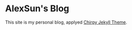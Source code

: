 # AlexSun's Blog 

This site is my personal blog, applyed [Chirpy Jekyll Theme](https://github.com/cotes2020/jekyll-theme-chirpy).
